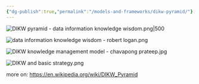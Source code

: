 ```yaml
---
{"dg-publish":true,"permalink":"/models-and-frameworks/dikw-pyramid/"}
---
```


![DIKW pyramid - data information knowledge wisdom.png|500](/img/user/DIKW%20pyramid%20-%20data%20information%20knowledge%20wisdom.png)

![data information knowledge wisdom - robert logan.png](/img/user/data%20information%20knowledge%20wisdom%20-%20robert%20logan.png)


![DIKW knowledge management model - chavapong prateep.jpg](/img/user/DIKW%20knowledge%20management%20model%20-%20chavapong%20prateep.jpg)

![DIKW and basic strategy.png](/img/user/DIKW%20and%20basic%20strategy.png)

more on: https://en.wikipedia.org/wiki/DIKW_Pyramid